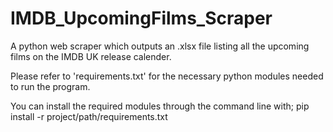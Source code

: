 # IMDB_UpcomingFilms_Scraper
A python web scraper which outputs an .xlsx file listing all the upcoming films on the IMDB UK release calender.

Please refer to 'requirements.txt' for the necessary python modules needed to run the program. 

You can install the required modules through the command line with;
pip install -r project/path/requirements.txt

